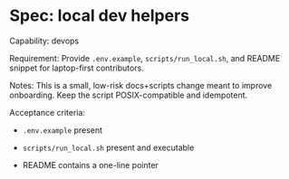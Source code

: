 <!-- OPENSPEC:START -->
# Spec: local dev helpers

Capability: devops

Requirement: Provide `.env.example`, `scripts/run_local.sh`, and README snippet for laptop-first contributors.

Notes: This is a small, low-risk docs+scripts change meant to improve onboarding. Keep the script POSIX-compatible and idempotent.

Acceptance criteria:

- `.env.example` present

- `scripts/run_local.sh` present and executable

- README contains a one-line pointer

<!-- OPENSPEC:END -->
